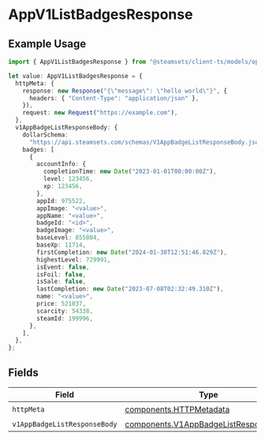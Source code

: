 # AppV1ListBadgesResponse

## Example Usage

```typescript
import { AppV1ListBadgesResponse } from "@steamsets/client-ts/models/operations";

let value: AppV1ListBadgesResponse = {
  httpMeta: {
    response: new Response("{\"message\": \"hello world\"}", {
      headers: { "Content-Type": "application/json" },
    }),
    request: new Request("https://example.com"),
  },
  v1AppBadgeListResponseBody: {
    dollarSchema:
      "https://api.steamsets.com/schemas/V1AppBadgeListResponseBody.json",
    badges: [
      {
        accountInfo: {
          completionTime: new Date("2023-01-01T00:00:00Z"),
          level: 123456,
          xp: 123456,
        },
        appId: 975522,
        appImage: "<value>",
        appName: "<value>",
        badgeId: "<id>",
        badgeImage: "<value>",
        baseLevel: 855804,
        baseXp: 11714,
        firstCompletion: new Date("2024-01-30T12:51:46.829Z"),
        highestLevel: 729991,
        isEvent: false,
        isFoil: false,
        isSale: false,
        lastCompletion: new Date("2023-07-08T02:32:49.310Z"),
        name: "<value>",
        price: 521037,
        scarcity: 54338,
        steamId: 199996,
      },
    ],
  },
};
```

## Fields

| Field                                                                                          | Type                                                                                           | Required                                                                                       | Description                                                                                    |
| ---------------------------------------------------------------------------------------------- | ---------------------------------------------------------------------------------------------- | ---------------------------------------------------------------------------------------------- | ---------------------------------------------------------------------------------------------- |
| `httpMeta`                                                                                     | [components.HTTPMetadata](../../models/components/httpmetadata.md)                             | :heavy_check_mark:                                                                             | N/A                                                                                            |
| `v1AppBadgeListResponseBody`                                                                   | [components.V1AppBadgeListResponseBody](../../models/components/v1appbadgelistresponsebody.md) | :heavy_minus_sign:                                                                             | OK                                                                                             |